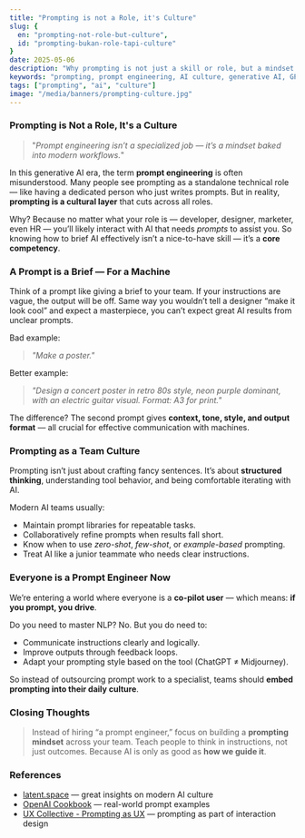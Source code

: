 ```yaml
---
title: "Prompting is not a Role, it's Culture"
slug: {
  en: "prompting-not-role-but-culture",
  id: "prompting-bukan-role-tapi-culture"
}
date: 2025-05-06
description: "Why prompting is not just a skill or role, but a mindset embedded in every modern workflow"
keywords: "prompting, prompt engineering, AI culture, generative AI, GPT"
tags: ["prompting", "ai", "culture"]
image: "/media/banners/prompting-culture.jpg"
---
```


### Prompting is Not a Role, It's a Culture

> "*Prompt engineering isn’t a specialized job — it’s a mindset baked into modern workflows.*"

In this generative AI era, the term **prompt engineering** is often misunderstood. Many people see prompting as a standalone technical role — like having a dedicated person who just writes prompts. But in reality, **prompting is a cultural layer** that cuts across all roles.

Why? Because no matter what your role is — developer, designer, marketer, even HR — you’ll likely interact with AI that needs *prompts* to assist you. So knowing how to brief AI effectively isn’t a nice-to-have skill — it’s a **core competency**.

### A Prompt is a Brief — For a Machine

Think of a prompt like giving a brief to your team. If your instructions are vague, the output will be off. Same way you wouldn’t tell a designer “make it look cool” and expect a masterpiece, you can’t expect great AI results from unclear prompts.

Bad example:
> *"Make a poster."*

Better example:
> *"Design a concert poster in retro 80s style, neon purple dominant, with an electric guitar visual. Format: A3 for print."*

The difference? The second prompt gives **context, tone, style, and output format** — all crucial for effective communication with machines.

### Prompting as a Team Culture

Prompting isn’t just about crafting fancy sentences. It’s about **structured thinking**, understanding tool behavior, and being comfortable iterating with AI.

Modern AI teams usually:
- Maintain prompt libraries for repeatable tasks.
- Collaboratively refine prompts when results fall short.
- Know when to use *zero-shot*, *few-shot*, or *example-based* prompting.
- Treat AI like a junior teammate who needs clear instructions.

### Everyone is a Prompt Engineer Now

We’re entering a world where everyone is a **co-pilot user** — which means: **if you prompt, you drive**.

Do you need to master NLP? No. But you do need to:
- Communicate instructions clearly and logically.
- Improve outputs through feedback loops.
- Adapt your prompting style based on the tool (ChatGPT ≠ Midjourney).

So instead of outsourcing prompt work to a specialist, teams should **embed prompting into their daily culture**.

### Closing Thoughts

> Instead of hiring “a prompt engineer,” focus on building a **prompting mindset** across your team. Teach people to think in instructions, not just outcomes. Because AI is only as good as **how we guide it**.

### References
- [latent.space](https://www.latent.space) — great insights on modern AI culture
- [OpenAI Cookbook](https://github.com/openai/openai-cookbook) — real-world prompt examples
- [UX Collective - Prompting as UX](https://uxdesign.cc) — prompting as part of interaction design
